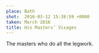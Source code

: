 ```yaml
---
place: Bath
shot:  2016-03-12 15:38:59 +0000
taken: March 2016
title: His Masters’ Visages
---
```


The masters who do all the legwork.
